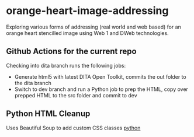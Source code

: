 # orange-heart-image-addressing
Exploring various forms of addressing (real world and web based) for an orange heart stencilled image using Web 1 and DWeb technologies. 

## Github Actions for the current repo 

Checking into dita branch runs the following jobs: 
  - Generate html5 with latest DITA Open Toolkit, commits the out folder to the dita branch
  - Switch to dev branch and run a Python job to prep the HTML, copy over prepped HTML to the src folder and commit to dev


## Python HTML Cleanup
Uses Beautiful Soup to add custom CSS classes
[python](https://github.com/yetessam/orange-heart-image-addressing/blob/dev/python/modify_files.py)

